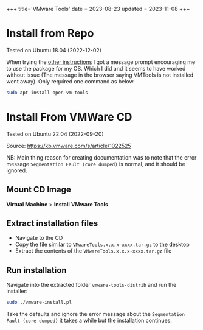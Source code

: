 +++
title='VMware Tools'
date = 2023-08-23
updated = 2023-11-08
+++

# Install from Repo

Tested on Ubuntu 18.04 (2022-12-02)

When trying the [other instructions](#install-from-vmware-cd) I got a message prompt encouraging me to use the package
for my OS. Which I did and it seems to have worked without issue (The message in the browser saying VMTools is not
installed went away). Only required one command as below.

```sh
sudo apt install open-vm-tools
```

# Install From VMWare CD

Tested on Ubuntu 22.04 (2022-09-20)

Source: <https://kb.vmware.com/s/article/1022525>

NB: Main thing reason for creating documentation was to note that the error message `Segmentation Fault (core dumped)`
is normal, and it should be ignored.

## Mount CD Image

**Virtual Machine** > **Install VMware Tools**

## Extract installation files

- Navigate to the CD
- Copy the file similar to `VMwareTools.x.x.x-xxxx.tar.gz` to the desktop
- Extract the contents of the `VMwareTools.x.x.x-xxxx.tar.gz` file

## Run installation

Navigate into the extracted folder `vmware-tools-distrib` and run the installer:

```sh
sudo ./vmware-install.pl
```

Take the defaults and ignore the error message about the `Segmentation Fault (core dumped)` it takes a while but the
installation continues.